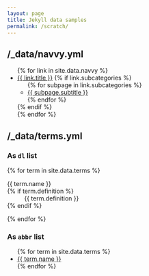 ```yaml
---
layout: page
title: Jekyll data samples
permalink: /scratch/
---
```


## /_data/navvy.yml

<nav>
  <ul>
    {% for link in site.data.navvy %}
      <li>
        <a href="{{ site.baseurl }}{{ link.href }}">{{ link.title }}</a>
        {% if link.subcategories %}
          <ul>
            {% for subpage in link.subcategories %}
              <li><a  href="{{ site.baseurl }}{{ subpage.subhref }}">{{ subpage.subtitle }}</a></li>
            {% endfor %}
          </ul>
        {% endif %}
      </li>
    {% endfor %}
  </ul>
</nav>


## /_data/terms.yml

### As <code>dl</code> list

{% for term in site.data.terms %}

  <dl>
    <dt>{{ term.name }}</dt>
    {% if term.definition %}
    <dd>
      {{ term.definition }}
    </dd>
    {% endif %}
  </dl>

{% endfor %}

### As <code>abbr</code> list

<ul>
  {% for term in site.data.terms %}
    <li>
      <abbr title="{{ term.definition }}">{{ term.name }}</abbr>
    </li>
  {% endfor %}
</ul>
